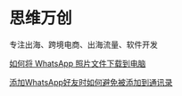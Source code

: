 # 思维万创

专注出海、跨境电商、出海流量、软件开发

[如何将 WhatsApp 照片文件下载到电脑](https://github.com/chinacode/wecreative/blob/main/如何将WhatsApp照片文件下载到电脑.md "如何将 WhatsApp 照片文件下载到电脑")

[添加WhatsApp好友时如何避免被添加到通讯录](https://github.com/chinacode/wecreative/blob/main/添加WhatsApp好友时如何避免被添加到通讯录.md "添加WhatsApp好友时如何避免被添加到通讯录")
